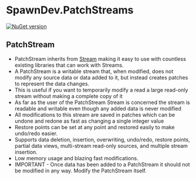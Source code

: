 # SpawnDev.PatchStreams

[![NuGet version](https://badge.fury.io/nu/SpawnDev.PatchStreams.svg)](https://www.nuget.org/packages/SpawnDev.PatchStreams)

## PatchStream

- PatchStream inherits from [Stream](https://learn.microsoft.com/en-us/dotnet/api/system.io.stream?view=net-8.0) making it easy to use with countless existing libraries that can work with Streams.
- A PatchStream is a writable stream that, when modified, does not modify any source data or data added to it, but instead creates patches to represent the data changes.
- This is useful if you want to temporarily modify a read a large read-only stream without making a complete copy of it
- As far as the user of the PatchStream Stream is concerned the stream is readable and writable even though any added data is never modified
- All modifications to this stream are saved in patches which can be undone and redone as fast as changing a single integer value
- Restore points can be set at any point and restored easily to make undo/redo easier.
- Supports data deletion, insertion, overwriting, undo/redo, restore points, partial data views, multi-stream read-only sources, and multiple stream insertion.
- Low memory usage and blazing fast modifications.
- IMPORTANT - Once data has been added to a PatchStream it should not be modified in any way. Modify the PatchStream itself.

